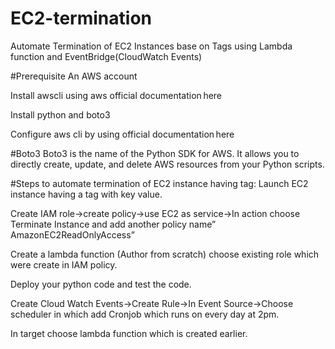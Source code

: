 # EC2-termination
 Automate Termination of EC2 Instances base on Tags using Lambda function and EventBridge(CloudWatch Events)
 
#Prerequisite 
An AWS account

Install awscli using aws official documentation here 

Install python and boto3 

Configure aws cli by using official documentation here 

#Boto3 
Boto3 is the name of the Python SDK for AWS. It allows you to directly create, update, and delete AWS resources from your Python scripts. 

#Steps to automate termination of EC2 instance having tag: 
Launch EC2 instance having a tag with key value. 

Create IAM role->create policy->use EC2 as service->In action choose Terminate Instance and add another policy name” AmazonEC2ReadOnlyAccess” 

Create a lambda function (Author from scratch) choose existing role which were create in IAM policy. 

Deploy your python code and test the code. 

Create Cloud Watch Events->Create Rule->In Event Source->Choose scheduler in which add Cronjob which runs on every day at 2pm. 

In target choose lambda function which is created earlier. 
